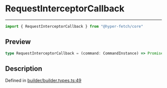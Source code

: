 

# RequestInterceptorCallback

<div class="api-docs__separator" data-reactroot="">

---

</div><div class="api-docs__import" data-reactroot="">

```ts
import { RequestInterceptorCallback } from "@hyper-fetch/core"
```

</div><div class="api-docs__section">

## Preview

</div><div class="api-docs__preview type single">

```ts
type RequestInterceptorCallback = (command: CommandInstance) => Promise<CommandInstance> | CommandInstance;
```

</div><div class="api-docs__section">

## Description

</div><div class="api-docs__description"><span class="api-docs__do-not-parse">



</span></div><p class="api-docs__definition">

Defined in [builder/builder.types.ts:49](https://github.com/BetterTyped/hyper-fetch/blob/0bdb96c0/packages/core/src/builder/builder.types.ts#L49)

</p>